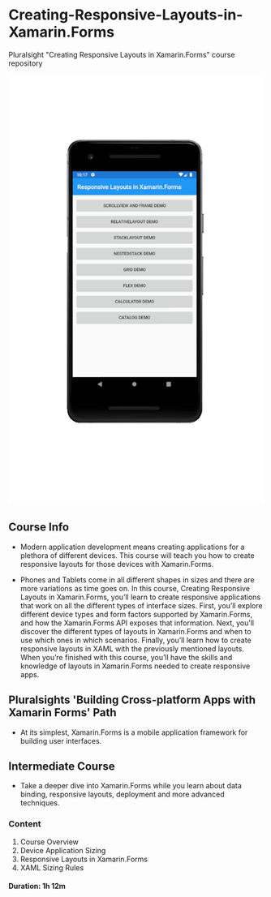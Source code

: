 # Creating-Responsive-Layouts-in-Xamarin.Forms
Pluralsight "Creating Responsive Layouts in Xamarin.Forms" course repository

![Final demos presentation](https://github.com/VeselinovStf/Creating-Responsive-Layouts-in-Xamarin.Forms/blob/main/reImg/demo.bmp)

## Course Info

- Modern application development means creating applications for a plethora of different devices. This course will teach you how to create responsive layouts for those devices with Xamarin.Forms. 

- Phones and Tablets come in all different shapes in sizes and there are more variations as time goes on. In this course, Creating Responsive Layouts in Xamarin.Forms, you’ll learn to create responsive applications that work on all the different types of interface sizes. First, you’ll explore different device types and form factors supported by Xamarin.Forms, and how the Xamarin.Forms API exposes that information. Next, you’ll discover the different types of layouts in Xamarin.Forms and when to use which ones in which scenarios. Finally, you’ll learn how to create responsive layouts in XAML with the previously mentioned layouts. When you’re finished with this course, you’ll have the skills and knowledge of layouts in Xamarin.Forms needed to create responsive apps. 

## Pluralsights 'Building Cross-platform Apps with Xamarin Forms' Path
- At its simplest, Xamarin.Forms is a mobile application framework for building user interfaces.

## Intermediate Course
- Take a deeper dive into Xamarin.Forms while you learn about data binding, responsive layouts, deployment and more advanced techniques.

### Content

1. Course Overview
2. Device Application Sizing
3. Responsive Layouts in Xamarin.Forms
4. XAML Sizing Rules

#### Duration: 1h 12m

